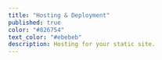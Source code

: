 ```yaml
---
title: "Hosting & Deployment"
published: true
color: "#826754"
text_color: "#ebebeb"
description: Hosting for your static site.
---
```

